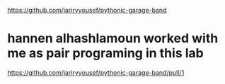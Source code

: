 https://github.com/jariryyousef/pythonic-garage-band

# hannen alhashlamoun worked with me as pair programing in this lab

https://github.com/jariryyousef/pythonic-garage-band/pull/1